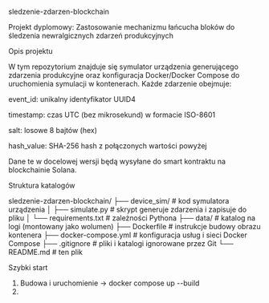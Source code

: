 sledzenie-zdarzen-blockchain

Projekt dyplomowy: Zastosowanie mechanizmu łańcucha bloków do śledzenia newralgicznych zdarzeń produkcyjnych

Opis projektu

W tym repozytorium znajduje się symulator urządzenia generującego zdarzenia produkcyjne oraz konfiguracja Docker/Docker Compose do uruchomienia symulacji w kontenerach. Każde zdarzenie obejmuje:

event_id: unikalny identyfikator UUID4

timestamp: czas UTC (bez mikrosekund) w formacie ISO-8601

salt: losowe 8 bajtów (hex)

hash_value: SHA-256 hash z połączonych wartości powyżej

Dane te w docelowej wersji będą wysyłane do smart kontraktu na blockchainie Solana.

Struktura katalogów

sledzenie-zdarzen-blockchain/
├── device_sim/               # kod symulatora urządzenia
│   ├── simulate.py           # skrypt generuje zdarzenia i zapisuje do pliku
│   └── requirements.txt      # zależności Pythona 
├── data/                     # katalog na logi (montowany jako wolumen)
├── Dockerfile                # instrukcje budowy obrazu kontenera
├── docker-compose.yml        # konfiguracja usług i sieci Docker Compose
├── .gitignore                # pliki i katalogi ignorowane przez Git
└── README.md                 # ten plik

Szybki start
1. Budowa i uruchomienie -> docker compose up --build
2. 

